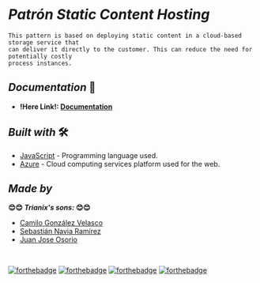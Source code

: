 # <b> _**Patrón Static Content Hosting**_ </b>

    This pattern is based on deploying static content in a cloud-based storage service that 
    can deliver it directly to the customer. This can reduce the need for potentially costly 
    process instances.
   

## <b> _Documentation_ </b> 📄

- **!Here Link!: [Documentation](https://www.canva.com/design/DAF95f1E2zE/mUbCss5afm6pepB6T_Bj5g/edit?utm_content=DAF95f1E2zE&utm_campaign=designshare&utm_medium=link2&utm_source=sharebutton)**




## <b> _Built with_ </b> 🛠️


+ [JavaScript](https://www.javascript.com/) - Programming language used.
+ [Azure](https://azure.microsoft.com/es-es/) - Cloud computing services platform used for the web.


## <b> _Made by_ </b>
<b> 😊😊 _**Trianix's sons:**_ 😊😊 </b>

+ [Camilo González Velasco](https://github.com/camilogonzalez7424 "Camilo G.")
+ [Sebastián Navia Ramírez ](https://github.com/Sebastianavia "Sebastián N.")
+ [Juan Jose Osorio ](https://github.com/ "Juan O.")



<br>

[![forthebadge](https://forthebadge.com/images/badges/made-with-javascript.svg)](https://forthebadge.com)
[![forthebadge](https://forthebadge.com/images/badges/uses-html.svg)](https://forthebadge.com)
[![forthebadge](https://forthebadge.com/images/badges/uses-css.svg)](https://forthebadge.com)
[![forthebadge](https://forthebadge.com/images/badges/built-with-love.svg)](https://forthebadge.com)


